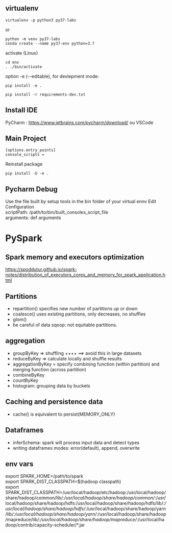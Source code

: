 ## virtualenv
````
virtualenv -p python3 py37-labs
````
or
````
python -m venv py37-labs
conda create --name py37-env python=3.7
````
activate (Linux)
````
cd env
. ./bin/activate
````

option -e (--editable), for devlepment mode:  
````
pip install -e .
````
````
pip install -r requirements-dev.txt
````

## Install IDE
PyCharm : https://www.jetbrains.com/pycharm/download/
ou VSCode

## Main Project

````
[options.entry_points]
console_scripts =
```` 
Reinstall package
````
pip install -U -e .
````

## Pycharm Debug
Use the file built by setup tools in the bin folder of your virtual ennv
Edit Configuration   
scriptPath: /path/to/bin/built_consoles_script_file  
arguments: def arguments 

# PySpark
## Spark memory and executors optimization
https://spoddutur.github.io/spark-notes/distribution_of_executors_cores_and_memory_for_spark_application.html

## Partitions
* repartition() specifies new number of partitions up or down
* coalesce() uses existing partitions, only decreases, no shuffles
* glom()
* be careful of data sqoop: not equitable partitions.

## aggregation
* groupByKey => shuffling ++++ ==> avoid this in large datasets
* reduceByKey => calculate locally and shuffle results
* aggregationByKey = specify combining function (within partition) and merging function (across partition)
* combineByKey
* countByKey
* histogram: grouping data by buckets

## Caching and persistence data
* cache() is equivalent to persist(MEMORY_ONLY)

## Dataframes
* inferSchema: spark will process input data and detect types
* writing dataframes modes: error(default), append, overwrite

## env vars
export SPARK_HOME=/path/to/spark  
export SPARK_DIST_CLASSPATH=$(hadoop classpath)  
export SPARK_DIST_CLASSPATH=/usr/local/hadoop/etc/hadoop:/usr/local/hadoop/share/hadoop/common/lib/*:/usr/local/hadoop/share/hadoop/common/*:/usr/local/hadoop/share/hadoop/hdfs:/usr/local/hadoop/share/hadoop/hdfs/lib/*:/usr/local/hadoop/share/hadoop/hdfs/*:/usr/local/hadoop/share/hadoop/yarn/lib/*:/usr/local/hadoop/share/hadoop/yarn/*:/usr/local/hadoop/share/hadoop/mapreduce/lib/*:/usr/local/hadoop/share/hadoop/mapreduce/*:/usr/local/hadoop/contrib/capacity-scheduler/*.jar


